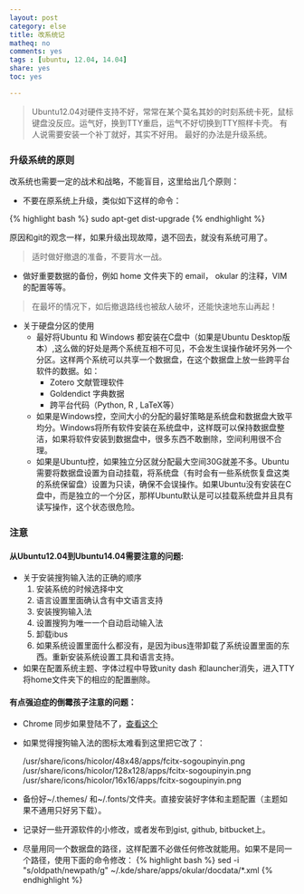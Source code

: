 ```yaml
---
layout: post 
category: else
title: 改系统记
matheq: no
comments: yes
tags : [ubuntu, 12.04, 14.04]
share: yes
toc: yes

---
```


> Ubuntu12.04对硬件支持不好，常常在某个莫名其妙的时刻系统卡死，鼠标键盘没反应。运气好，换到TTY重启，运气不好切换到TTY照样卡壳。
> 有人说需要安装一个补丁就好，其实不好用。
> 最好的办法是升级系统。

### 升级系统的原则
改系统也需要一定的战术和战略，不能盲目，这里给出几个原则：

- 不要在原系统上升级，类似如下这样的命令：

{% highlight bash  %}
sudo apt-get dist-upgrade
{% endhighlight %}

原因和git的观念一样，如果升级出现故障，退不回去，就没有系统可用了。
> 适时做好撤退的准备，不要背水一战。

- 做好重要数据的备份，例如 home 文件夹下的 email， okular 的注释，VIM 的配置等等。
> 在最坏的情况下，如后撤退路线也被敌人破坏，还能快速地东山再起！

- 关于硬盘分区的使用
    - 最好将Ubuntu 和 Windows 都安装在C盘中（如果是Ubuntu Desktop版本）,这么做的好处是两个系统互相不可见，不会发生误操作破坏另外一个分区。这样两个系统可以共享一个数据盘，在这个数据盘上放一些跨平台软件的数据。如：
	    - Zotero 文献管理软件
	    - Goldendict 字典数据
	    - 跨平台代码（Python, R , LaTeX等）
    - 如果是Windows控，空间大小的分配的最好策略是系统盘和数据盘大致平均分。Windows将所有软件安装在系统盘中，这样既可以保持数据盘整洁，如果将软件安装到数据盘中，很多东西不敢删除，空间利用很不合理。
    - 如果是Ubuntu控，如果独立分区就分配最大空间30G就差不多。Ubuntu需要将数据盘设置为自动挂载，将系统盘（有时会有一些系统恢复盘这类的系统保留盘）设置为只读，确保不会误操作。如果Ubuntu没有安装在C盘中，而是独立的一个分区，那样Ubuntu默认是可以挂载系统盘并且具有读写操作，这个状态很危险。
    
### 注意
#### 从Ubuntu12.04到Ubuntu14.04需要注意的问题:

- 关于安装搜狗输入法的正确的顺序
    1. 安装系统的时候选择中文
    2. 语言设置里面确认含有中文语言支持
    3. 安装搜狗输入法
    4. 设置搜狗为唯一一个自动启动输入法
    5. 卸载ibus
    6. 如果系统设置里面什么都没有，是因为ibus连带卸载了系统设置里面的东西。重新安装系统设置工具和语言支持。
- 如果在配置系统主题、字体过程中导致unity dash 和launcher消失，进入TTY将home文件夹下的相应的配置删除。

#### 有点强迫症的倒霉孩子注意的问题：

- Chrome 同步如果登陆不了，[查看这个](http://www.oschina.net/question/84549_75715)
- 如果觉得搜狗输入法的图标太难看到这里把它改了：

    /usr/share/icons/hicolor/48x48/apps/fcitx-sogoupinyin.png
    /usr/share/icons/hicolor/128x128/apps/fcitx-sogoupinyin.png
    /usr/share/icons/hicolor/16x16/apps/fcitx-sogoupinyin.png

- 备份好~/.themes/ 和~/.fonts/文件夹。直接安装好字体和主题配置（主题如果不通用只好另下载）。
- 记录好一些开源软件的小修改，或者发布到gist, github, bitbucket上。
- 尽量用同一个数据盘的路径，这样配置不必做任何修改就能用。如果不是同一个路径，使用下面的命令修改：
{% highlight bash  %}
sed -i "s/oldpath/newpath/g" ~/.kde/share/apps/okular/docdata/*.xml
{% endhighlight %}

